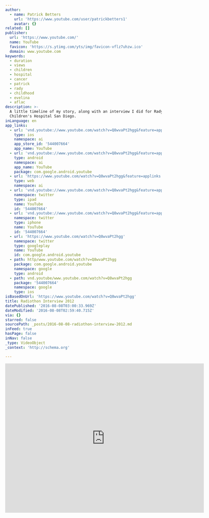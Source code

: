```yaml
---
author:
  - name: Patrick Betters
    url: 'https://www.youtube.com/user/patrickbetters1'
    avatar: {}
related: []
publisher:
  url: 'https://www.youtube.com/'
  name: YouTube
  favicon: 'https://s.ytimg.com/yts/img/favicon-vflz7uhzw.ico'
  domain: www.youtube.com
keywords:
  - duration
  - views
  - children
  - hospital
  - cancer
  - patrick
  - rady
  - childhood
  - evelina
  - aflac
description: >-
  A little timeline of my story, along with an interview I did for Rady's
  Children's Hospital San Diego.
inLanguage: en
app_links:
  - url: 'vnd.youtube://www.youtube.com/watch?v=Q8wvaPt2hgg&feature=applinks'
    type: ios
    namespace: ai
    app_store_id: '544007664'
    app_name: YouTube
  - url: 'vnd.youtube://www.youtube.com/watch?v=Q8wvaPt2hgg&feature=applinks'
    type: android
    namespace: ai
    app_name: YouTube
    package: com.google.android.youtube
  - url: 'https://www.youtube.com/watch?v=Q8wvaPt2hgg&feature=applinks'
    type: web
    namespace: ai
  - url: 'vnd.youtube://www.youtube.com/watch?v=Q8wvaPt2hgg&feature=applinks'
    namespace: twitter
    type: ipad
    name: YouTube
    id: '544007664'
  - url: 'vnd.youtube://www.youtube.com/watch?v=Q8wvaPt2hgg&feature=applinks'
    namespace: twitter
    type: iphone
    name: YouTube
    id: '544007664'
  - url: 'https://www.youtube.com/watch?v=Q8wvaPt2hgg'
    namespace: twitter
    type: googleplay
    name: YouTube
    id: com.google.android.youtube
  - path: http/www.youtube.com/watch?v=Q8wvaPt2hgg
    package: com.google.android.youtube
    namespace: google
    type: android
  - path: vnd.youtube/www.youtube.com/watch?v=Q8wvaPt2hgg
    package: '544007664'
    namespace: google
    type: ios
isBasedOnUrl: 'https://www.youtube.com/watch?v=Q8wvaPt2hgg'
title: Radiothon Interview 2012
datePublished: '2016-08-08T03:00:33.969Z'
dateModified: '2016-08-08T02:59:40.715Z'
via: {}
starred: false
sourcePath: _posts/2016-08-08-radiothon-interview-2012.md
inFeed: true
hasPage: false
inNav: false
_type: VideoObject
_context: 'http://schema.org'

---
```

<iframe src="https://cdn.embedly.com/widgets/media.html?src=https%3A%2F%2Fwww.youtube.com%2Fembed%2FQ8wvaPt2hgg%3Ffeature%3Doembed&amp;url=http%3A%2F%2Fwww.youtube.com%2Fwatch%3Fv%3DQ8wvaPt2hgg&amp;image=https%3A%2F%2Fi.ytimg.com%2Fvi%2FQ8wvaPt2hgg%2Fhqdefault.jpg&amp;key=b7d04c9b404c499eba89ee7072e1c4f7&amp;type=text%2Fhtml&amp;schema=youtube" width="640" height="480" scrolling="no" frameborder="0" allowfullscreen="" style=""></iframe>